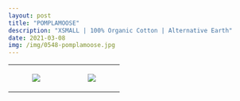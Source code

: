 ```yaml
---
layout: post
title: "POMPLAMOOSE"
description: "XSMALL | 100% Organic Cotton | Alternative Earth"
date: 2021-03-08
img: /img/0548-pomplamoose.jpg
---
```




<table style="width:100%;"><tr><td style="vertical-align:top;">
      <figure class="tmblr-full" data-orig-height="2048" data-orig-width="1365" data-orig-src="https://concertshirts.netlify.app/shirts/0548/0548-01.jpg"><img src="https://64.media.tumblr.com/8ae01c57ec76ac22ceaadccc69582fb0/1b2c3d9dc7150e6c-49/s540x810/a7bdfc64fa251f3b712f5166e5b3b6615e3fbd4c.jpg" data-orig-height="2048" data-orig-width="1365" data-orig-src="https://concertshirts.netlify.app/shirts/0548/0548-01.jpg"/></figure></td>
    <td style="vertical-align:top;">
      <figure class="tmblr-full" data-orig-height="2048" data-orig-width="1365" data-orig-src="https://concertshirts.netlify.app/shirts/0548/0548-02.jpg"><img src="https://64.media.tumblr.com/7cd3122f4e4d92fc3bcff209bb550d13/1b2c3d9dc7150e6c-8e/s540x810/50b2938b4fe9fc00d56a18c85d16f2ad06433574.jpg" data-orig-height="2048" data-orig-width="1365" data-orig-src="https://concertshirts.netlify.app/shirts/0548/0548-02.jpg"/></figure></td>
  </tr></table>
